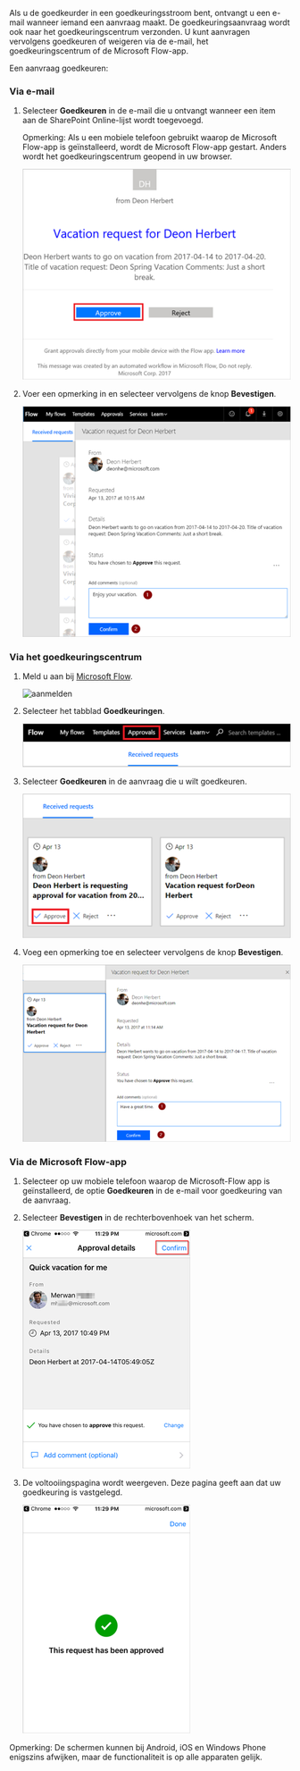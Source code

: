 Als u de goedkeurder in een goedkeuringsstroom bent, ontvangt u een e-mail wanneer iemand een aanvraag maakt. De goedkeuringsaanvraag wordt ook naar het goedkeuringscentrum verzonden. U kunt aanvragen vervolgens goedkeuren of weigeren via de e-mail, het goedkeuringscentrum of de Microsoft Flow-app.

Een aanvraag goedkeuren:

### <a name="from-email"></a>Via e-mail
1. Selecteer **Goedkeuren** in de e-mail die u ontvangt wanneer een item aan de SharePoint Online-lijst wordt toegevoegd.
   
     Opmerking: Als u een mobiele telefoon gebruikt waarop de Microsoft Flow-app is geïnstalleerd, wordt de Microsoft Flow-app gestart. Anders wordt het goedkeuringscentrum geopend in uw browser.
   
    ![e-mail van aanvraag](media/modern-approvals/email-approval-request.png)
2. Voer een opmerking in en selecteer vervolgens de knop **Bevestigen**.
   
    ![opmerking invoeren](media/modern-approvals/request-in-approval-center.png)

### <a name="from-the-approvals-center"></a>Via het goedkeuringscentrum
1. Meld u aan bij [Microsoft Flow](https://flow.microsoft.com).
   
    ![aanmelden](media/modern-approvals/sign-in.png)
2. Selecteer het tabblad **Goedkeuringen**.
   
    ![een stroom op basis van een lege stroom maken](media/modern-approvals/approvals-tab.png)
3. Selecteer **Goedkeuren** in de aanvraag die u wilt goedkeuren.
   
    ![een stroom op basis van een lege stroom maken](media/modern-approvals/approvals-cards.png)
4. Voeg een opmerking toe en selecteer vervolgens de knop **Bevestigen**.
   
    ![opmerking toevoegen en vervolgens bevestigen](media/modern-approvals/approval-selection-card.png)

### <a name="from-the-microsoft-flow-app"></a>Via de Microsoft Flow-app
1. Selecteer op uw mobiele telefoon waarop de Microsoft-Flow app is geïnstalleerd, de optie **Goedkeuren** in de e-mail voor goedkeuring van de aanvraag.
2. Selecteer **Bevestigen** in de rechterbovenhoek van het scherm.
   
    ![bevestigen selecteren](media/modern-approvals/mobile-approval.png)
3. De voltooiingspagina wordt weergeven. Deze pagina geeft aan dat uw goedkeuring is vastgelegd.
   
    ![voltooiingspagina](media/modern-approvals/mobile-approval-confirmation.png)

Opmerking: De schermen kunnen bij Android, iOS en Windows Phone enigszins afwijken, maar de functionaliteit is op alle apparaten gelijk.


